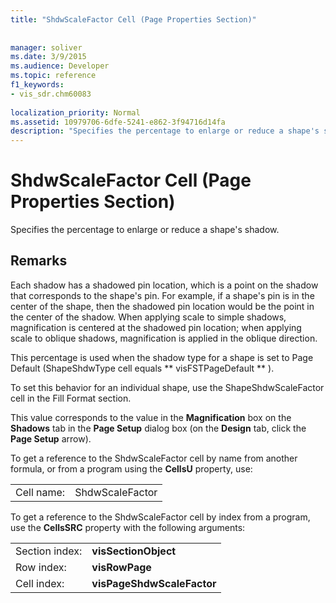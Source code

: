 ```yaml
---
title: "ShdwScaleFactor Cell (Page Properties Section)"
 
 
manager: soliver
ms.date: 3/9/2015
ms.audience: Developer
ms.topic: reference
f1_keywords:
- vis_sdr.chm60083
 
localization_priority: Normal
ms.assetid: 10979706-6dfe-5241-e862-3f94716d14fa
description: "Specifies the percentage to enlarge or reduce a shape's shadow."
---
```


# ShdwScaleFactor Cell (Page Properties Section)

Specifies the percentage to enlarge or reduce a shape's shadow. 
  
## Remarks

Each shadow has a shadowed pin location, which is a point on the shadow that corresponds to the shape's pin. For example, if a shape's pin is in the center of the shape, then the shadowed pin location would be the point in the center of the shadow. When applying scale to simple shadows, magnification is centered at the shadowed pin location; when applying scale to oblique shadows, magnification is applied in the oblique direction. 
  
 This percentage is used when the shadow type for a shape is set to Page Default (ShapeShdwType cell equals ** visFSTPageDefault ** ). 
  
To set this behavior for an individual shape, use the ShapeShdwScaleFactor cell in the Fill Format section.
  
This value corresponds to the value in the **Magnification** box on the **Shadows** tab in the **Page Setup** dialog box (on the **Design** tab, click the **Page Setup** arrow). 
  
To get a reference to the ShdwScaleFactor cell by name from another formula, or from a program using the **CellsU** property, use: 
  
|||
|:-----|:-----|
| Cell name:  <br/> | ShdwScaleFactor  <br/> |
   
To get a reference to the ShdwScaleFactor cell by index from a program, use the **CellsSRC** property with the following arguments: 
  
|||
|:-----|:-----|
| Section index:  <br/> |**visSectionObject** <br/> |
| Row index:  <br/> |**visRowPage** <br/> |
| Cell index:  <br/> |**visPageShdwScaleFactor** <br/> |
   

